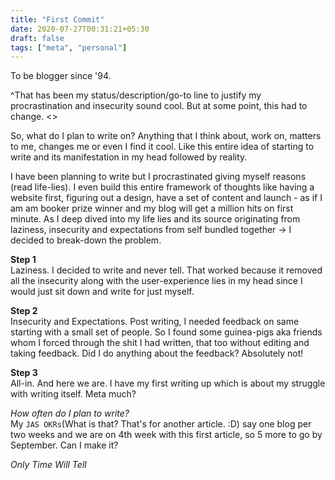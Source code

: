 ```yaml
---
title: "First Commit"
date: 2020-07-27T00:31:21+05:30
draft: false
tags: ["meta", "personal"]
---
```


To be blogger since '94. 

^That has been my status/description/go-to line to justify  my procrastination and insecurity sound cool. But at some point, this had to change. <<Insert cool taking the leap quote>>


So, what do I plan to write on? Anything that I think about, work on, matters to me, changes me or even I find it cool. Like this entire idea of starting to write and its manifestation in my head followed by reality.

I have been planning to write  but I procrastinated giving myself reasons (read life-lies). I even build this entire framework of thoughts like having a website first, figuring out a design, have a set of content and launch - as if I am am booker prize winner and my blog will get a million hits on first minute. As I deep dived into  my life lies and its source originating from laziness, insecurity and expectations from self bundled together -> I decided to break-down the problem. 

**Step 1**  
Laziness. I decided to write and never tell. That worked because it removed all the insecurity along with the user-experience lies in my head since I would just sit down and write for just myself.

**Step 2**  
Insecurity and Expectations. Post writing, I needed feedback on same starting with a small set of people. So I found some guinea-pigs aka friends whom I forced through the shit I had written, that too without editing and taking feedback. Did I do anything about the feedback? Absolutely not! 


**Step 3**  
All-in. And here we are. I have my first writing up which is about my struggle with writing itself. Meta much?


_How often do I plan to write?_  
My `JAS OKRs`(What is that? That's for another article. :D) say one blog per two weeks and we are on 4th week with this first article, so 5 more to go by September. Can I make it?  


_Only Time Will Tell_















